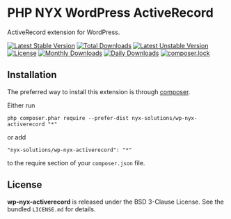 PHP NYX WordPress ActiveRecord
==============================

ActiveRecord extension for WordPress.

[![Latest Stable Version](https://poser.pugx.org/nyx-solutions/wp-nyx-activerecord/v/stable)](https://packagist.org/packages/nyx-solutions/wp-nyx-activerecord)
[![Total Downloads](https://poser.pugx.org/nyx-solutions/wp-nyx-activerecord/downloads)](https://packagist.org/packages/nyx-solutions/wp-nyx-activerecord)
[![Latest Unstable Version](https://poser.pugx.org/nyx-solutions/wp-nyx-activerecord/v/unstable)](https://packagist.org/packages/nyx-solutions/wp-nyx-activerecord)
[![License](https://poser.pugx.org/nyx-solutions/wp-nyx-activerecord/license)](https://packagist.org/packages/nyx-solutions/wp-nyx-activerecord)
[![Monthly Downloads](https://poser.pugx.org/nyx-solutions/wp-nyx-activerecord/d/monthly)](https://packagist.org/packages/nyx-solutions/wp-nyx-activerecord)
[![Daily Downloads](https://poser.pugx.org/nyx-solutions/wp-nyx-activerecord/d/daily)](https://packagist.org/packages/nyx-solutions/wp-nyx-activerecord)
[![composer.lock](https://poser.pugx.org/nyx-solutions/wp-nyx-activerecord/composerlock)](https://packagist.org/packages/nyx-solutions/wp-nyx-activerecord)

## Installation

The preferred way to install this extension is through [composer](http://getcomposer.org/download/).

Either run

```
php composer.phar require --prefer-dist nyx-solutions/wp-nyx-activerecord "*"
```

or add

```
"nyx-solutions/wp-nyx-activerecord": "*"
```

to the require section of your `composer.json` file.

## License

**wp-nyx-activerecord** is released under the BSD 3-Clause License. See the bundled `LICENSE.md` for details.
